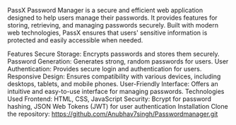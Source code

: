 PassX Password Manager is a secure and efficient web application designed to help users manage their passwords. It provides features for storing, retrieving, and managing passwords securely. Built with modern web technologies, PassX ensures that users' sensitive information is protected and easily accessible when needed.

Features
Secure Storage: Encrypts passwords and stores them securely.
Password Generation: Generates strong, random passwords for users.
User Authentication: Provides secure login and authentication for users.
Responsive Design: Ensures compatibility with various devices, including desktops, tablets, and mobile phones.
User-Friendly Interface: Offers an intuitive and easy-to-use interface for managing passwords.
Technologies Used
Frontend: HTML, CSS, JavaScript
Security: Bcrypt for password hashing, JSON Web Tokens (JWT) for user authentication
Installation
Clone the repository:
https://github.com/Anubhav7singh/Passwordmanager.git

